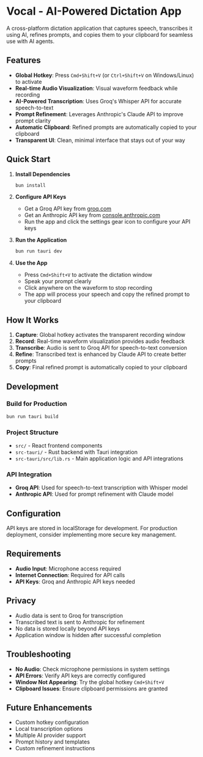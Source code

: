 # Vocal - AI-Powered Dictation App

A cross-platform dictation application that captures speech, transcribes it using AI, refines prompts, and copies them to your clipboard for seamless use with AI agents.

## Features

- **Global Hotkey**: Press `Cmd+Shift+V` (or `Ctrl+Shift+V` on Windows/Linux) to activate
- **Real-time Audio Visualization**: Visual waveform feedback while recording
- **AI-Powered Transcription**: Uses Groq's Whisper API for accurate speech-to-text
- **Prompt Refinement**: Leverages Anthropic's Claude API to improve prompt clarity
- **Automatic Clipboard**: Refined prompts are automatically copied to your clipboard
- **Transparent UI**: Clean, minimal interface that stays out of your way

## Quick Start

1. **Install Dependencies**
   ```bash
   bun install
   ```

2. **Configure API Keys**
   - Get a Groq API key from [groq.com](https://groq.com)
   - Get an Anthropic API key from [console.anthropic.com](https://console.anthropic.com)
   - Run the app and click the settings gear icon to configure your API keys

3. **Run the Application**
   ```bash
   bun run tauri dev
   ```

4. **Use the App**
   - Press `Cmd+Shift+V` to activate the dictation window
   - Speak your prompt clearly
   - Click anywhere on the waveform to stop recording
   - The app will process your speech and copy the refined prompt to your clipboard

## How It Works

1. **Capture**: Global hotkey activates the transparent recording window
2. **Record**: Real-time waveform visualization provides audio feedback
3. **Transcribe**: Audio is sent to Groq API for speech-to-text conversion
4. **Refine**: Transcribed text is enhanced by Claude API to create better prompts
5. **Copy**: Final refined prompt is automatically copied to your clipboard

## Development

### Build for Production
```bash
bun run tauri build
```

### Project Structure
- `src/` - React frontend components
- `src-tauri/` - Rust backend with Tauri integration
- `src-tauri/src/lib.rs` - Main application logic and API integrations

### API Integration
- **Groq API**: Used for speech-to-text transcription with Whisper model
- **Anthropic API**: Used for prompt refinement with Claude model

## Configuration

API keys are stored in localStorage for development. For production deployment, consider implementing more secure key management.

## Requirements

- **Audio Input**: Microphone access required
- **Internet Connection**: Required for API calls
- **API Keys**: Groq and Anthropic API keys needed

## Privacy

- Audio data is sent to Groq for transcription
- Transcribed text is sent to Anthropic for refinement
- No data is stored locally beyond API keys
- Application window is hidden after successful completion

## Troubleshooting

- **No Audio**: Check microphone permissions in system settings
- **API Errors**: Verify API keys are correctly configured
- **Window Not Appearing**: Try the global hotkey `Cmd+Shift+V`
- **Clipboard Issues**: Ensure clipboard permissions are granted

## Future Enhancements

- Custom hotkey configuration
- Local transcription options
- Multiple AI provider support
- Prompt history and templates
- Custom refinement instructions